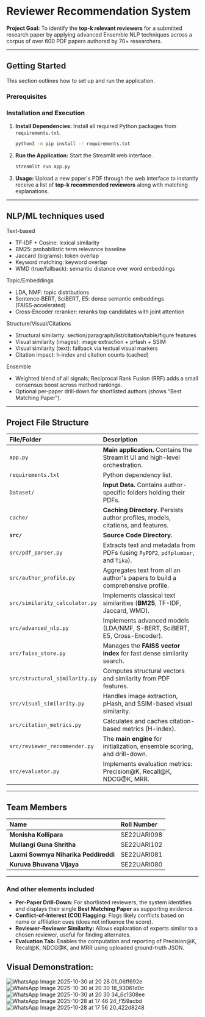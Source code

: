 # Reviewer Recommendation System

**Project Goal:** To identify the **top-k relevant reviewers** for a submitted research paper by applying advanced Ensemble NLP techniques across a corpus of over 600 PDF papers authored by 70+ researchers.

---

## Getting Started

This section outlines how to set up and run the application.

### Prerequisites

### Installation and Execution

1.  **Install Dependencies:** Install all required Python packages from `requirements.txt`.

    ```bash
    python3 -m pip install -r requirements.txt
    ```

2.  **Run the Application:** Start the Streamlit web interface.

    ```bash
    streamlit run app.py
    ```

3.  **Usage:** Upload a new paper's PDF through the web interface to instantly receive a list of **top-k recommended reviewers** along with matching explanations.

---


## NLP/ML techniques used 

Text-based
- TF‑IDF + Cosine: lexical similarity
- BM25: probabilistic term relevance baseline
- Jaccard (bigrams): token overlap
- Keyword matching: keyword overlap
- WMD (true/fallback): semantic distance over word embeddings

Topic/Embeddings
- LDA, NMF: topic distributions
- Sentence‑BERT, SciBERT, E5: dense semantic embeddings (FAISS‑accelerated)
- Cross‑Encoder reranker: reranks top candidates with joint attention

Structure/Visual/Citations
- Structural similarity: section/paragraph/list/citation/table/figure features
- Visual similarity (images): image extraction + pHash + SSIM
- Visual similarity (text): fallback via textual visual markers
- Citation impact: h‑index and citation counts (cached)

Ensemble
- Weighted blend of all signals; Reciprocal Rank Fusion (RRF) adds a small consensus boost across method rankings.
- Optional per‑paper drill‑down for shortlisted authors (shows “Best Matching Paper”).

---

## Project File Structure

| File/Folder | Description |
| :--- | :--- |
| `app.py` | **Main application.** Contains the Streamlit UI and high-level orchestration. |
| `requirements.txt` | Python dependency list. |
| `Dataset/` | **Input Data.** Contains author-specific folders holding their PDFs. |
| `cache/` | **Caching Directory.** Persists author profiles, models, citations, and features. |
| **`src/`** | **Source Code Directory.** |
| `src/pdf_parser.py` | Extracts text and metadata from PDFs (using `PyPDF2`, `pdfplumber`, and `Tika`). |
| `src/author_profile.py` | Aggregates text from all an author's papers to build a comprehensive profile. |
| `src/similarity_calculator.py` | Implements classical text similarities (**BM25**, TF-IDF, Jaccard, WMD). |
| `src/advanced_nlp.py` | Implements advanced models (LDA/NMF, S-BERT, SciBERT, E5, Cross-Encoder). |
| `src/faiss_store.py` | Manages the **FAISS vector index** for fast dense similarity search. |
| `src/structural_similarity.py` | Computes structural vectors and similarity from PDF features. |
| `src/visual_similarity.py` | Handles image extraction, pHash, and SSIM-based visual similarity. |
| `src/citation_metrics.py` | Calculates and caches citation-based metrics (H-index). |
| `src/reviewer_recommender.py` | The **main engine** for initialization, ensemble scoring, and drill-down. |
| `src/evaluator.py` | Implements evaluation metrics: Precision@K, Recall@K, NDCG@K, MRR. |

---

## Team Members

| Name | Roll Number |
| :--- | :--- |
| **Monisha Kollipara** | SE22UARI098 |
| **Mullangi Guna Shritha** | SE22UARI102 |
| **Laxmi Sowmya Niharika Peddireddi** | SE22UARI081 |
| **Kuruva Bhuvana Vijaya** | SE22UARI080 |

---

### And other elements included

* **Per-Paper Drill-Down:** For shortlisted reviewers, the system identifies and displays their single **Best Matching Paper** as supporting evidence.
* **Conflict-of-Interest (COI) Flagging:** Flags likely conflicts based on name or affiliation cues (does not influence the score).
* **Reviewer–Reviewer Similarity:** Allows exploration of experts similar to a chosen reviewer, useful for finding alternates.
* **Evaluation Tab:** Enables the computation and reporting of Precision@K, Recall@K, NDCG@K, and MRR using uploaded ground-truth JSON.


## Visual Demonstration:
![WhatsApp Image 2025-10-30 at 20 28 01_06ff692e](https://github.com/user-attachments/assets/6fe193fe-d127-417d-ad1d-6e869b3bd539)
![WhatsApp Image 2025-10-30 at 20 30 18_93061d0c](https://github.com/user-attachments/assets/fa44617e-96e5-4e44-9928-d6c9f530f22a)
![WhatsApp Image 2025-10-30 at 20 30 34_6c1308ee](https://github.com/user-attachments/assets/86ec5de5-e95a-4c45-8a88-918d526704ff)
![WhatsApp Image 2025-10-28 at 17 46 24_f159acbd](https://github.com/user-attachments/assets/374fa11a-15fc-4ba5-8122-52bc863b700a)
![WhatsApp Image 2025-10-28 at 17 56 20_422d8248](https://github.com/user-attachments/assets/8351e231-e9f0-4302-9c00-fcb2ccce39b4)





